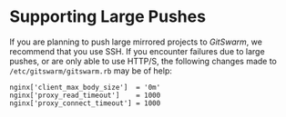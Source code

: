 # Supporting Large Pushes

If you are planning to push large mirrored projects to $GitSwarm$, we recommend
that you use SSH. If you encounter failures due to large pushes, or are only
able to use HTTP/S, the following changes made to `/etc/gitswarm/gitswarm.rb`
may be of help:

    nginx['client_max_body_size']  = '0m'
    nginx['proxy_read_timeout']    = 1000
    nginx['proxy_connect_timeout'] = 1000

